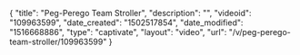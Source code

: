 {
    "title": "Peg-Perego Team Stroller",
    "description": "",
    "videoid": "109963599",
    "date_created": "1502517854",
    "date_modified": "1516668886",
    "type": "captivate",
    "layout": "video",
    "url": "\/v\/peg-perego-team-stroller\/109963599"
}